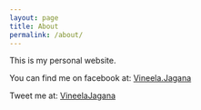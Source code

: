 ```yaml
---
layout: page
title: About
permalink: /about/
---
```


This is my personal website.

You can find me on facebook at: [Vineela.Jagana](https://www.facebook.com/vineela.jagana)

Tweet me at: [VineelaJagana](https://twitter.com/vineelajagana)

